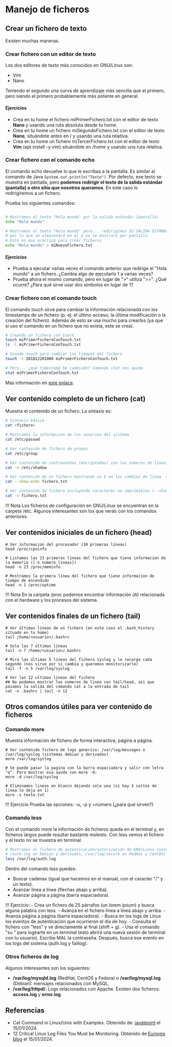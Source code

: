 # Manejo de ficheros

## Crear un fichero de texto
Existen muchas maneras.
### Crear fichero con un editor de texto
Los dos editores de texto más conocidos en GNU/Linux son:
- Vim
- Nano

Teniendo el segundo una curva de aprendizaje más sencilla que el primero, pero siendo el primero probablemente más potente en general.

#### Ejercicios
- Crea en tu home el fichero miPrimerFichero.txt con el editor de texto **Nano** y usando una ruta absoluta desde tu home.
- Crea en tu home un fichero miSegundoFichero.txt con el editor de texto **Nano**, situándote antes en / y usando una ruta relativa.
- Crea en tu home un fichero miTercerFichero.txt con el editor de texto **Vim** (apt install -y vim) situándote en /home y usando una ruta relativa.

### Crear fichero con el comando echo
El comando echo devuelve lo que le escribas a la pantalla. Es similar al comando de Java `System.out.println("Texto")`. Por defecto, ese texto se muestra en pantalla, pero **podemos redirigir el texto de la salida estándar (pantalla) a otro sitio que nosotros queramos**. En este caso lo redirigiremos a un fichero.

Prueba los siguientes comandos:
```bash

# Mostramos el texto "Hola mundo" por la salida estandar (pantalla)
echo "Hola mundo"

# Mostramos el texto "Hola mundo" pero... redirigimos SU SALIDA ESTÁNDAR a un fichero,
# por lo que se almacenará en él y no se mostrará por pantalla.
# Esto es muy práctico para crear ficheros
echo "Hola mundo" > miNuevoFichero.txt
```

#### Ejercicios
- Prueba a ejecutar varias veces el comando anterior que redirige el "Hola mundo" a un fichero. ¿Cambia algo de ejecutarlo 1 a varias veces?
- Prueba ahora el mismo comando, pero en lugar de ">" utiliza ">>". ¿Qué ocurre? ¿Para qué sirve usar dos símbolos en lugar de 1?

### Crear fichero con el comando touch
El comando touch sirve para cambiar la información relacionada con los timestamps de un fichero (p. ej: el último acceso, la última modificación o la creación del fichero). Además de esto se usa mucho para crearlos (ya que si uso el comando en un fichero que no exista, este se crea).

```bash
# Creando un fichero con touch
touch miPrimerFicheroConTouch.txt
ls -l miPrimerFicheroConTouch.txt

# Usando touch para cambiar los tiempos del fichero
touch -t 201812201000 miPrimerFicheroConTouch.txt

# Pero... ¿qué timestamp he cambiado? Comando stat nos ayuda
stat miPrimerFicheroConTouch.txt
```

Más información en [este enlace](https://ioflood.com/blog/touch-linux-command/).

## Ver contenido completo de un fichero (cat)
Muestra el contenido de un fichero. La sintaxis es:

```bash
# Sintaxis básica
cat <fichero>

# Mostramos la informacion de los usuarios del sistema
cat /etc/passwd

# Ver contenido de fichero de grupos
cat /etc/group

# Ver contenido de contrasenhas (encriptadas) con los numeros de linea marcados (-n o --number)
cat -n /etc/shadow

# Ver contenido de un fichero mostrando un $ en los cambios de linea  (--show-ends o -E)
cat --show-ends fichero.txt

# Ver contenido de fichero incluyendo caracteres no imprimibles (--show-nonprinting o -v)
cat -v fichero.txt
```

!!! Nota
    Los ficheros de configuración en GNU/Linux se encuentran en la carpeta /etc. Algunos interesantes son los que verás con los comandos anteriores.

## Ver contenidos iniciales de un fichero (head)
```
# Ver informacion del procesador (10 primeras líneas)
head /proc/cpuinfo

# Listamos las 23 primeras lineas del fichero que tiene informacion de la memoria ([-n numero_lineas])
head -n 23 /proc/meminfo

# Mostramos la primera línea del fichero que tiene informacion de tiempo de encendido
head -n 1 /proc/uptime
```

!!! Nota
    En la carpeta /proc podemos encontrar información útil relacionada con el hardware y los procesos del sistema.

## Ver contenidos finales de un fichero (tail)
```
# Ver últimas líneas de un fichero (en este caso el .bash_history situado en tu home)
tail /home/<usuario>/.bashrc

# Solo las 7 últimas líneas
tail -n 7 /home/<usuario>/.bashrc

# Mira las últimas 5 líneas del fichero syslog y lo recarga cada segundo (nos sirve por si cambia y queremos monitorizarlo)
tail -f -n 5 /var/log/syslog

# Ver las 12 ultimas lineas del fichero
## No podemos mostrar los numeros de linea con tail/head, asi que pasamos la salida del comando cat a la entrada de tail
cat -n .bashrc | tail -n 12
```

## Otros comandos útiles para ver contenido de ficheros
### Comando more
Muestra información de fichero de forma interactiva, página a página.
```
# Ver contenido fichero de logs generico: /var/log/messages o /var/log/syslog (sistemas debian y derivados)
more /var/log/syslog

# Se puede pasar la pagina con la barra espaciadora y salir con letra "q". Para mostrar esa ayuda con more -d:
more -d /var/log/syslog

# Eliminamos lineas en blanco dejando solo una (si hay 3 saltos de linea lo deja en 1)
more -s texto.txt
```

!!! Ejercicio
    Prueba las opciones: -u, -p y +número (¿para qué sirven?)

### Comando less
Con el comando more la información de ficheros queda en el terminal y, en ficheros largos puede resultar bastante molesto. Con less vemos el fichero y el texto no se muestra en terminal.

```bash
# Mostramos el fichero de autenticación/autorización de GNU/Linux usando less
# (auth.log en Debian y derivados, /var/log/secure en RedHat y CentOS)
less /var/log/auth.log
```

Dentro del comando less puedes:
- Buscar cadenas (igual que hacemos en el manual, con el caracter "/" y un texto).
- Avanzar línea a línea (flechas abajo y arriba).
- Avanzar página a página (barra espaciadora).

!!! Ejercicio:
    - Crea un fichero de 25 párrafos (un lorem ipsum) y busca alguna palabra con less.
    - Avanza en el fichero línea a línea abajo y arriba.
    - Avanza página a página (barra espaciadora).
    - Busca en los logs de Linux los eventos de autenticación que ocurrieron el día de hoy.
    - Consulta el fichero con "less" y ve directamente al final (shift + g).
    - Usa el comando "su <tu-usuario>" para logearte en un terminal (esto abrirá una nueva sesión de terminal con tu usuario). Escribe MAL la contraseña. Después, busca ese evento en los logs del sistema (auth.log y faillog).

### Otros ficheros de log
Algunos interesantes son los siguientes:
- **/var/log/mysqld.log** (RedHat, CentOS y Fedora) o **/var/log/mysql.log** (Debian): mensajes relacionados con MySQL.
- **/var/log/httpd/**: Logs relacionados con Apache. Existen dos ficheros: **access.log** y **error.log**.

## Referencias
- Cat Command in Linux/Unix with Examples. Obtenido de: [javatpoint](https://www.javatpoint.com/linux-cat) el 15/01/2024.
- 12 Critical Linux Log Files You Must be Monitoring. Obtenido de [Eurovps blog](https://www.eurovps.com/blog/important-linux-log-files-you-must-be-monitoring/) el 15/01/2024.
